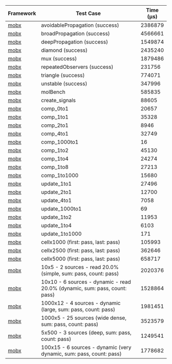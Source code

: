 | Framework | Test Case | Time (μs) |
| --- | --- | --- |
| [mobx](https://github.com/mobxjs/mobx.dart) | avoidablePropagation (success) | 2386879 |
| [mobx](https://github.com/mobxjs/mobx.dart) | broadPropagation (success) | 4566661 |
| [mobx](https://github.com/mobxjs/mobx.dart) | deepPropagation (success) | 1549874 |
| [mobx](https://github.com/mobxjs/mobx.dart) | diamond (success) | 2435240 |
| [mobx](https://github.com/mobxjs/mobx.dart) | mux (success) | 1879486 |
| [mobx](https://github.com/mobxjs/mobx.dart) | repeatedObservers (success) | 231756 |
| [mobx](https://github.com/mobxjs/mobx.dart) | triangle (success) | 774071 |
| [mobx](https://github.com/mobxjs/mobx.dart) | unstable (success) | 347996 |
| [mobx](https://github.com/mobxjs/mobx.dart) | molBench | 585835 |
| [mobx](https://github.com/mobxjs/mobx.dart) | create_signals | 88605 |
| [mobx](https://github.com/mobxjs/mobx.dart) | comp_0to1 | 20657 |
| [mobx](https://github.com/mobxjs/mobx.dart) | comp_1to1 | 35328 |
| [mobx](https://github.com/mobxjs/mobx.dart) | comp_2to1 | 8946 |
| [mobx](https://github.com/mobxjs/mobx.dart) | comp_4to1 | 32749 |
| [mobx](https://github.com/mobxjs/mobx.dart) | comp_1000to1 | 16 |
| [mobx](https://github.com/mobxjs/mobx.dart) | comp_1to2 | 45130 |
| [mobx](https://github.com/mobxjs/mobx.dart) | comp_1to4 | 24274 |
| [mobx](https://github.com/mobxjs/mobx.dart) | comp_1to8 | 27213 |
| [mobx](https://github.com/mobxjs/mobx.dart) | comp_1to1000 | 15680 |
| [mobx](https://github.com/mobxjs/mobx.dart) | update_1to1 | 27496 |
| [mobx](https://github.com/mobxjs/mobx.dart) | update_2to1 | 12700 |
| [mobx](https://github.com/mobxjs/mobx.dart) | update_4to1 | 7058 |
| [mobx](https://github.com/mobxjs/mobx.dart) | update_1000to1 | 69 |
| [mobx](https://github.com/mobxjs/mobx.dart) | update_1to2 | 11953 |
| [mobx](https://github.com/mobxjs/mobx.dart) | update_1to4 | 6103 |
| [mobx](https://github.com/mobxjs/mobx.dart) | update_1to1000 | 171 |
| [mobx](https://github.com/mobxjs/mobx.dart) | cellx1000 (first: pass, last: pass) | 105993 |
| [mobx](https://github.com/mobxjs/mobx.dart) | cellx2500 (first: pass, last: pass) | 362646 |
| [mobx](https://github.com/mobxjs/mobx.dart) | cellx5000 (first: pass, last: pass) | 658717 |
| [mobx](https://github.com/mobxjs/mobx.dart) | 10x5 - 2 sources - read 20.0% (simple, sum: pass, count: pass) | 2020376 |
| [mobx](https://github.com/mobxjs/mobx.dart) | 10x10 - 6 sources - dynamic - read 20.0% (dynamic, sum: pass, count: pass) | 1528864 |
| [mobx](https://github.com/mobxjs/mobx.dart) | 1000x12 - 4 sources - dynamic (large, sum: pass, count: pass) | 1981451 |
| [mobx](https://github.com/mobxjs/mobx.dart) | 1000x5 - 25 sources (wide dense, sum: pass, count: pass) | 3523579 |
| [mobx](https://github.com/mobxjs/mobx.dart) | 5x500 - 3 sources (deep, sum: pass, count: pass) | 1249541 |
| [mobx](https://github.com/mobxjs/mobx.dart) | 100x15 - 6 sources - dynamic (very dynamic, sum: pass, count: pass) | 1778682 |
